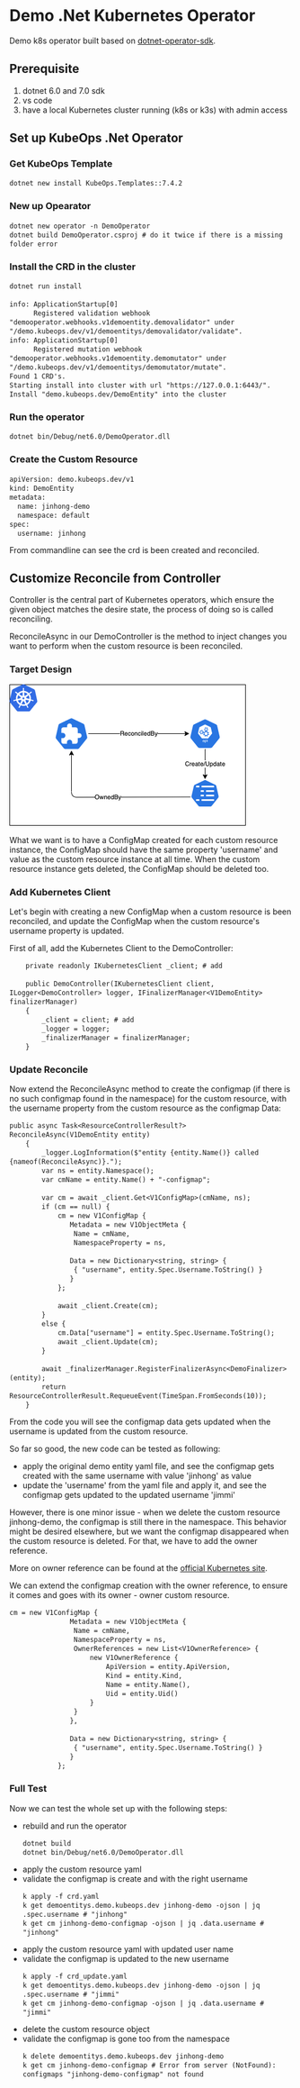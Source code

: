 # Demo .Net Kubernetes Operator
Demo k8s operator built based on [dotnet-operator-sdk](https://github.com/buehler/dotnet-operator-sdk/tree/master).

## Prerequisite

1. dotnet 6.0 and 7.0 sdk
2. vs code
3. have a local Kubernetes cluster running (k8s or k3s) with admin access

## Set up KubeOps .Net Operator

### Get KubeOps Template
```
dotnet new install KubeOps.Templates::7.4.2
```

### New up Opearator

```
dotnet new operator -n DemoOperator
dotnet build DemoOperator.csproj # do it twice if there is a missing folder error
```

### Install the CRD in the cluster
```
dotnet run install

info: ApplicationStartup[0]
      Registered validation webhook "demooperator.webhooks.v1demoentity.demovalidator" under "/demo.kubeops.dev/v1/demoentitys/demovalidator/validate".
info: ApplicationStartup[0]
      Registered mutation webhook "demooperator.webhooks.v1demoentity.demomutator" under "/demo.kubeops.dev/v1/demoentitys/demomutator/mutate".
Found 1 CRD's.
Starting install into cluster with url "https://127.0.0.1:6443/".
Install "demo.kubeops.dev/DemoEntity" into the cluster
```

### Run the operator
```
dotnet bin/Debug/net6.0/DemoOperator.dll
```

### Create the Custom Resource

```
apiVersion: demo.kubeops.dev/v1
kind: DemoEntity
metadata:
  name: jinhong-demo
  namespace: default
spec:
  username: jinhong
```

From commandline can see the crd is been created and reconciled.

## Customize Reconcile from Controller

Controller is the central part of Kubernetes operators, which ensure the given object matches the desire state, 
the process of doing so is called reconciling. 

ReconcileAsync in our DemoController is the method to inject changes you want to perform when the custom resource is been reconciled.

### Target Design

![Target Design](target.png)

What we want is to have a ConfigMap created for each custom resource instance, the ConfigMap should have the same property 'username' and value as the custom resource instance at all time. When the custom resource instance gets deleted, the ConfigMap should be deleted too.

### Add Kubernetes Client

Let's begin with creating a new ConfigMap when a custom resource is been reconciled, and update the ConfigMap when the custom resource's username property is updated.

First of all, add the Kubernetes Client to the DemoController:

```
    private readonly IKubernetesClient _client; # add

    public DemoController(IKubernetesClient client, ILogger<DemoController> logger, IFinalizerManager<V1DemoEntity> finalizerManager)
    {
        _client = client; # add
        _logger = logger;
        _finalizerManager = finalizerManager;
    }
```

### Update Reconcile
Now extend the ReconcileAsync method to create the configmap (if there is no such configmap found in the namespace) for the custom resource, with the username property from the custom resource as the configmap Data: 

```
public async Task<ResourceControllerResult?> ReconcileAsync(V1DemoEntity entity)
    {
        _logger.LogInformation($"entity {entity.Name()} called {nameof(ReconcileAsync)}.");
        var ns = entity.Namespace();
        var cmName = entity.Name() + "-configmap";
        
        var cm = await _client.Get<V1ConfigMap>(cmName, ns);
        if (cm == null) {
            cm = new V1ConfigMap {
               Metadata = new V1ObjectMeta {
                Name = cmName,
                NamespaceProperty = ns,

               Data = new Dictionary<string, string> {
                { "username", entity.Spec.Username.ToString() }
               }
            };

            await _client.Create(cm);
        }
        else {
            cm.Data["username"] = entity.Spec.Username.ToString();
            await _client.Update(cm);
        }

        await _finalizerManager.RegisterFinalizerAsync<DemoFinalizer>(entity);
        return ResourceControllerResult.RequeueEvent(TimeSpan.FromSeconds(10));
    }
```

From the code you will see the configmap data gets updated when the username is updated from the custom resource.

So far so good, the new code can be tested as following:
- apply the original demo entity yaml file, and see the configmap gets created with the same username with value 'jinhong' as value
- update the 'username' from the yaml file and apply it, and see the configmap gets updated to the updated username 'jimmi'

However, there is one minor issue - when we delete the custom resource jinhong-demo, the configmap is still there in the namespace. This behavior might be desired elsewhere, but we want the configmap disappeared when the custom resource is deleted.
For that, we have to add the owner reference.

More on owner reference can be found at the [official Kubernetes site](https://kubernetes.io/docs/concepts/overview/working-with-objects/owners-dependents/#:~:text=A%20valid%20owner%20reference%20consists,Jobs%20and%20CronJobs%2C%20and%20ReplicationControllers.).

We can extend the configmap creation with the owner reference, to ensure it comes and goes with its owner - owner custom resource.

```
cm = new V1ConfigMap {
               Metadata = new V1ObjectMeta {
                Name = cmName,
                NamespaceProperty = ns,
                OwnerReferences = new List<V1OwnerReference> {
                    new V1OwnerReference {
                        ApiVersion = entity.ApiVersion,
                        Kind = entity.Kind,
                        Name = entity.Name(),
                        Uid = entity.Uid()
                    }
                }
               },

               Data = new Dictionary<string, string> {
                { "username", entity.Spec.Username.ToString() }
               }
            };
```

### Full Test
Now we can test the whole set up with the following steps:

- rebuild and run the operator
    ```
    dotnet build
    dotnet bin/Debug/net6.0/DemoOperator.dll
    ```
- apply the custom resource yaml
- validate the configmap is create and with the right username
  ```
  k apply -f crd.yaml
  k get demoentitys.demo.kubeops.dev jinhong-demo -ojson | jq .spec.username # "jinhong"
  k get cm jinhong-demo-configmap -ojson | jq .data.username # "jinhong"
  ```
- apply the custom resource yaml with updated user name
- validate the configmap is updated to the new username
  ```
  k apply -f crd_update.yaml
  k get demoentitys.demo.kubeops.dev jinhong-demo -ojson | jq .spec.username # "jimmi"
  k get cm jinhong-demo-configmap -ojson | jq .data.username # "jimmi"
  ```
- delete the custom resource object
- validate the configmap is gone too from the namespace
  ```
  k delete demoentitys.demo.kubeops.dev jinhong-demo
  k get cm jinhong-demo-configmap # Error from server (NotFound): configmaps "jinhong-demo-configmap" not found
  ```
